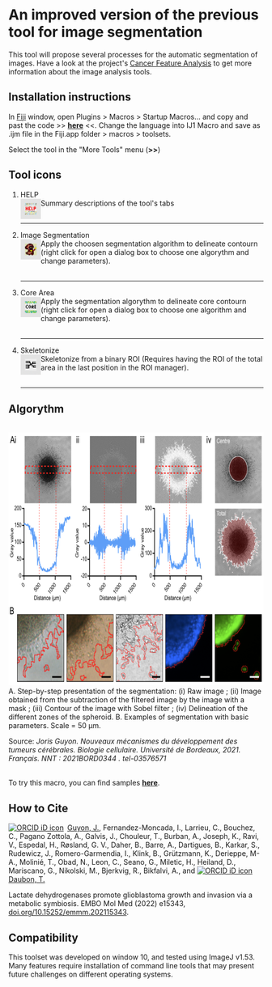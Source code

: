 # An improved version of the previous tool for image segmentation 

This tool will propose several processes for the automatic segmentation of images.
Have a look at the project's [Cancer Feature Analysis](https://github.com/Guyon-J/Cancer_Feature_Analysis/wiki/Welcome-to-the-Cancer-Feature-Analysis-wiki!) to get more information about the image analysis tools.


## Installation instructions
In [Fiji](https://fiji.sc/) window, open Plugins > Macros > Startup Macros... and copy and past the code >> __[here](https://raw.githubusercontent.com/Guyon-J/Macro_for_Spheroid_Analysis_v2/main/Macro_Image_Segmentation)__ <<. 
Change the language into IJ1 Macro and save as .ijm file in the Fiji.app folder > macros > toolsets.

Select the tool in the "More Tools" menu (**>>**)


## Tool icons
1. HELP <br> <img align='left' src="https://github.com/Guyon-J/Macro_for_Spheroid_Analysis_v2/blob/main/Image/Tool_Icons/1.png" height='40'/> Summary descriptions of the tool's tabs <br><br><hr>
2. Image Segmentation <br> <img align='left' src="https://github.com/Guyon-J/Macro_for_Spheroid_Analysis_v2/blob/main/Image/Tool_Icons/2.png" height='40'/> Apply the choosen segmentation algorithm to delineate contourn (right click for open a dialog box to choose one algorythm and change parameters). <br><br><hr>
3. Core Area <br> <img align='left' src="https://github.com/Guyon-J/Macro_for_Spheroid_Analysis_v2/blob/main/Image/Tool_Icons/3.png" height='40'/> Apply the segmentation algorythm to delineate core contourn (right click for open a dialog box to choose one algorithm and change parameters). <br><br><hr>
4. Skeletonize <br> <img align='left' src="https://github.com/Guyon-J/Macro_for_Spheroid_Analysis_v2/blob/main/Image/Tool_Icons/4.png" height='40'/> Skeletonize from a binary ROI (Requires having the ROI of the total area in the last position in the ROI manager). <br><br><hr>

## Algorythm
<br> <img src="https://github.com/Guyon-J/Macro_for_Spheroid_Analysis_v2/blob/main/Image/algorythm.png" height='500'/><br>
A. Step-by-step presentation of the segmentation: (i) Raw image ; (ii) Image obtained from the subtraction of the filtered image by the image with a mask ; (iii) Contour of the image with Sobel filter ; (iv) Delineation of the different zones of the spheroid. B. Examples of segmentation with basic parameters. Scale = 50 μm.
<br>

Source:<i> Joris Guyon. Nouveaux mécanismes du développement des tumeurs cérébrales. Biologie cellulaire. Université de Bordeaux, 2021. Français. NNT : 2021BORD0344 . tel-03576571 </i>
<br>
<br>

To try this macro, you can find samples __[here](https://github.com/Guyon-J/Macro_for_Spheroid_Analysis/tree/main/Images/Spheroid_Samples)__.


## How to Cite
<div itemscope itemtype="https://schema.org/Person"><a itemprop="sameAs" content="https://orcid.org/0000-0001-6692-2890" href="https://orcid.org/0000-0001-6692-2890" target="orcid.widget" rel="me noopener noreferrer" style="vertical-align:top;"><img src="https://orcid.org/sites/default/files/images/orcid_16x16.png" style="width:1em;margin-right:.5em;" alt="ORCID iD icon">Guyon, J.</a>, Fernandez-Moncada, I., Larrieu, C., Bouchez, C., Pagano Zottola, A., Galvis, J., Chouleur, T., Burban, A., Joseph, K., Ravi, V., Espedal, H., Røsland, G. V., Daher, B., Barre, A., Dartigues, B., Karkar, S., Rudewicz, J., Romero-Garmendia, I., Klink, B., Grützmann, K., Derieppe, M-A., Molinié, T., Obad, N., Leon, C., Seano, G., Miletic, H., Heiland, D., Mariscano, G., Nikolski, M., Bjerkvig, R., Bikfalvi, A., and <itemscope itemtype="https://schema.org/Person"><a itemprop="sameAs" content="https://orcid.org/0000-0002-0319-7617" href="https://orcid.org/0000-0002-0319-7617" target="orcid.widget" rel="me noopener noreferrer" style="vertical-align:top;"><img src="https://orcid.org/sites/default/files/images/orcid_16x16.png" style="width:1em;margin-right:.5em;" alt="ORCID iD icon">Daubon, T.</a> 

Lactate dehydrogenases promote glioblastoma growth and invasion via a metabolic symbiosis. EMBO Mol Med (2022) e15343, [doi.org/10.15252/emmm.202115343](https://doi.org/10.15252/emmm.202115343). 


## Compatibility

This toolset was developed on window 10, and tested using ImageJ v1.53. Many features require installation of command line tools that may present future challenges on different operating systems.
